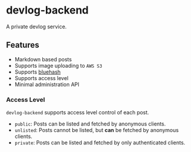 # devlog-backend

A private devlog service.

## Features

-   Markdown based posts
-   Supports image uploading to `AWS S3`
-   Supports [bluehash](https://blurha.sh)
-   Supports access level
-   Minimal administration API

### Access Level

`devlog-backend` supports access level control of each post.

-   `public`: Posts can be listed and fetched by anonymous clients.
-   `unlisted`: Posts cannot be listed, but **can** be fetched by anonymous clients.
-   `private`: Posts can be listed and fetched by only authenticated clients.
